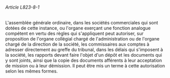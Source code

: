 ###### Article L823-8-1

L'assemblée générale ordinaire, dans les sociétés commerciales qui sont dotées de cette instance, ou l'organe exerçant une fonction analogue compétent en vertu des règles qui s'appliquent peut autoriser, sur proposition de l'organe collégial chargé de l'administration ou de l'organe chargé de la direction de la société, les commissaires aux comptes à adresser directement au greffe du tribunal, dans les délais qui s'imposent à la société, les rapports devant faire l'objet d'un dépôt et les documents qui y sont joints, ainsi que la copie des documents afférents à leur acceptation de mission ou à leur démission. Il peut être mis un terme à cette autorisation selon les mêmes formes.

